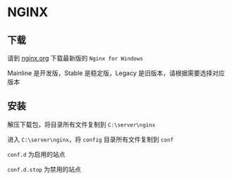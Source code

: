 # NGINX

## 下载

请到 [nginx.org](http://nginx.org/en/download.html) 下载最新版的 `Nginx for Windows`

Mainline 是开发版，Stable 是稳定版，Legacy 是旧版本，请根据需要选择对应版本

## 安装

解压下载包，将目录所有文件复制到 `C:\server\nginx`

进入 `C:\server\nginx`，将 `config` 目录所有文件复制到 `conf`

`conf.d` 为启用的站点

`conf.d.stop` 为禁用的站点

